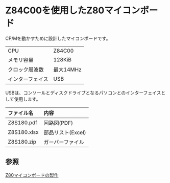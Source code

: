 # Z84C00を使用したZ80マイコンボード

CP/Mを動かすために設計したマイコンボードです。

|||
|:--|:-|
|CPU|Z84C00|
|メモリ容量|128KiB|
|クロック周波数|最大14MHz|
|インターフェイス|USB|

USBは、コンソールとディスクドライブとなるパソコンとのインターフェイスとして使用します。

|ファイル名|内容|
|:---------|:---|
|Z8S180.pdf|回路図(PDF)|
|Z8S180.xlsx|部品リスト(Excel)|
|Z8S180.zip|ガーバーファイル|

## 参照

[Z80マイコンボードの製作](https://tech.nosuz.jp/2016/08/z80-cpu-borad/)
